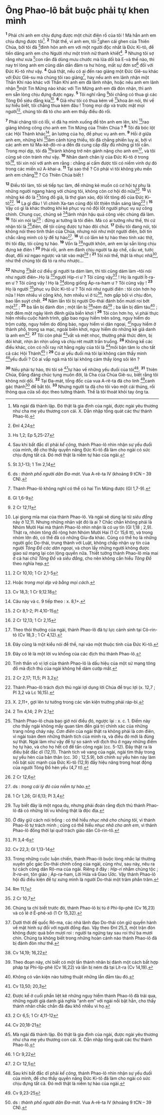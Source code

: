 # Ông Phao-lô bắt buộc phải tự khen mình
<sup><b>1</b></sup> Phải chi anh em chịu đựng được một chút điên rồ của tôi ! Mà hẳn anh em chịu đựng được tôi[^1]. <sup><b>2</b></sup> Thật thế, vì anh em, tôi [^1*]ghen cái ghen của Thiên Chúa, bởi tôi đã [^2*]đính hôn anh em với một người độc nhất là Đức Ki-tô, để tiến dâng anh em cho Người như một trinh nữ thanh khiết[^2]. <sup><b>3</b></sup> Nhưng tôi sợ rằng như xưa [^3*]con rắn đã dùng mưu chước mà lừa dối bà E-và thế nào, thì nay trí lòng anh em cũng dần dần đâm ra hư hỏng, mất sự đơn sơ[^3] đối với Đức Ki-tô như vậy. <sup><b>4</b></sup> Quả thật, nếu có ai đến rao giảng một Đức Giê-su khác với Đức Giê-su mà chúng tôi rao giảng[^4], hay nếu anh em lãnh nhận một Thần Khí nào khác với Thần Khí anh em đã lãnh nhận, hoặc nếu anh em lãnh nhận [^4*]một Tin Mừng nào khác với Tin Mừng anh em đã đón nhận, thì anh em sẵn lòng chịu đựng được ngay. <sup><b>5</b></sup> Tôi nghĩ rằng [^5*]tôi chẳng có thua gì các Tông Đồ siêu đẳng kia[^5]. <sup><b>6</b></sup> Giả như tôi có thua kém về [^6*]khoa ăn nói, thì về sự hiểu biết, tôi chẳng thua kém đâu ! Trong mọi dịp và trước mặt mọi người[^6], chúng tôi đã tỏ cho anh em thấy điều đó rồi.

<sup><b>7</b></sup> Phải chăng tôi có lỗi, vì đã hạ mình xuống để tôn anh em lên, khi [^7*]rao giảng không công cho anh em Tin Mừng của Thiên Chúa ? <sup><b>8</b></sup> Tôi đã bóc lột các Hội Thánh khác[^7], ăn lương của họ, để phục vụ anh em. <sup><b>9</b></sup> Hồi ở giữa anh em, những khi [^8*]lâm cảnh túng thiếu, tôi đã chẳng phiền luỵ ai, bởi vì các anh em từ Ma-kê-đô-ni-a đến đã cung cấp đầy đủ những gì tôi cần. Trong mọi dịp, tôi đã [^9*]tránh không trở nên gánh nặng cho anh em[^8], và tôi cũng sẽ còn tránh như vậy. <sup><b>10</b></sup> Nhân danh chân lý của Đức Ki-tô ở trong tôi[^9], tôi xin nói với anh em rằng : chẳng ai cấm được tôi có niềm vinh dự đó trong các miền xứ A-khai-a. <sup><b>11</b></sup> Tại sao thế ? Có phải vì tôi không yêu mến anh em chăng[^10] ? Có Thiên Chúa biết !

<sup><b>12</b></sup> Điều tôi làm, tôi sẽ tiếp tục làm, để những kẻ muốn có cơ hội tự phụ là những người ngang hàng với chúng tôi, không còn cơ hội đó nữa[^11]. <sup><b>13</b></sup> Vì những kẻ đó là [^10*]tông đồ giả, là thợ gian xảo, đội lốt tông đồ của Đức Ki-tô[^12]. <sup><b>14</b></sup> Lạ gì đâu ! Vì chính Xa-tan cũng đội lốt thiên thần sáng láng[^13] ! <sup><b>15</b></sup> Vậy có gì là khác thường khi kẻ phục vụ nó đội lốt người phục vụ sự công chính. Chung cục, chúng sẽ [^11*]lãnh nhận hậu quả công việc chúng đã làm. <sup><b>16</b></sup> Tôi xin nói lại[^14] : đừng ai tưởng là tôi điên. Mà có ai tưởng như thế, thì cứ nhận tôi là [^12*]điên, để tôi cũng được tự hào đôi chút. <sup><b>17</b></sup> Điều tôi đang nói, tôi không nói theo tinh thần của Chúa, nhưng nói như một người điên, bởi tin chắc rằng mình có lý để tự hào[^15]. <sup><b>18</b></sup> Vì có lắm kẻ tự hào theo tính xác thịt, thì tôi đây, tôi cũng tự hào. <sup><b>19</b></sup> Vốn là [^13*]người khôn, anh em lại sẵn lòng chịu đựng kẻ điên ! <sup><b>20</b></sup> Phải rồi, anh em đành chịu người ta áp chế, cấu xé, tước đoạt, đối xử ngạo ngược và tát vào mặt[^16] ! <sup><b>21</b></sup> Tôi nói thế, thật là nhục nhã[^17], như thể chúng tôi đã tỏ ra nhu nhược...

<sup><b>22</b></sup> Nhưng [^14*]bất cứ điều gì người ta dám làm, thì tôi cũng dám làm –tôi nói như người điên–.Họ là [^15*]người Híp-ri ư ? Tôi cũng vậy[^18] ! Họ là người Ít-ra-en ư ? Tôi cũng vậy ! Họ là [^16*]dòng giống Áp-ra-ham ư ? Tôi cũng vậy ! <sup><b>23</b></sup> Họ là người [^17*]phục vụ Đức Ki-tô ư ? Tôi nói như người điên : tôi còn hơn họ nữa ! Hơn nhiều vì công khó, hơn nhiều vì ở tù[^19], hơn gấp bội vì chịu đòn, bao lần suýt chết. <sup><b>24</b></sup> Năm lần tôi bị người Do-thái đánh bốn mươi roi bớt một[^20] ; <sup><b>25</b></sup> ba lần bị đánh đòn ; một lần bị [^18*]ném đá[^21] ; ba lần bị đắm tàu[^22] ; một đêm một ngày lênh đênh giữa biển khơi ! <sup><b>26</b></sup> Tôi còn hơn họ, vì phải thực hiện nhiều cuộc hành trình, gặp bao nguy hiểm trên sông, nguy hiểm do trộm cướp, nguy hiểm do đồng bào, nguy hiểm vì dân ngoại, [^19*]nguy hiểm ở thành phố, trong sa mạc, ngoài biển khơi, nguy hiểm do những kẻ giả danh là anh em[^23]. <sup><b>27</b></sup> Tôi còn phải [^20*]vất vả mệt nhọc, thường phải thức đêm, bị đói khát, nhịn ăn nhịn uống và chịu rét mướt trần truồng. <sup><b>28</b></sup> Không kể các điều khác, còn có nỗi ray rứt hằng ngày của tôi là [^21*]mối bận tâm lo cho tất cả các Hội Thánh[^24] ! <sup><b>29</b></sup> Có ai yếu đuối mà tôi lại không cảm thấy mình [^22*]yếu đuối ? Có ai vấp ngã mà tôi lại không cảm thấy lòng sôi lên ?

<sup><b>30</b></sup> Nếu phải tự hào, thì tôi sẽ [^23*]tự hào về những yếu đuối của tôi[^25]. <sup><b>31</b></sup> Thiên Chúa, Đấng đáng chúc tụng muôn đời, là Cha của Chúa Giê-su, biết rằng tôi không nói dối. <sup><b>32</b></sup> Tại Đa-mát, tổng đốc của vua A-rê-ta đã cho lính [^24*]canh gác thành[^26] để bắt tôi. <sup><b>33</b></sup> Nhưng người ta đã cho tôi vào một cái thúng, rồi thòng qua cửa sổ dọc theo tường thành. Thế là tôi thoát khỏi tay ông ta.

[^1]: Mà ngài đã thành lập. Đó thật là gia đình của ngài, được ngài yêu thương như cha mẹ yêu thương con cái. X. Dẫn nhập tổng quát các thư thánh Phao-lô.
[^2]: Sau khi bất đắc dĩ phải <i>kể công</i>, thánh Phao-lô nhìn nhận sự yếu đuối của mình, để cho thấy quyền năng Đức Ki-tô đã làm cho ngài có sức chịu đựng tất cả. Đó mới thật là niềm tự hào của ngài.
[^3]: ds : <i>thành phố người dân Đa-mát</i>. Vua A-rê-ta IV (khoảng 9 tCN – 39 CN).
[^4]: Thánh Phao-lô không nghĩ có thể có hai Tin Mừng được (Gl 1,7-9).
[^5]: Lại giọng mỉa mai của thánh Phao-lô. Và ngài sẽ dùng lại từ <i>siêu đẳng</i> này ở 12,11. Nhưng những nhân vật đó là ai ? Chắc chắn không phải là Nhóm Mười Hai mà thánh Phao-lô nhìn nhận là có uy tín (Gl 1,18 ; 2,9). Thật ra, nhóm tông đồ rộng hơn Nhóm Mười Hai (1 Cr 15,6 tt), và trong nhóm lớn đó, có thể đã có những Giu-đa khác. Cũng có thể họ là những người gốc Do-thái, trung thành với Luật, không chấp nhận uy tín của người <i>Tông Đồ các dân ngoại</i>, và chọn lấy những người không được giao sứ mạng lại còn lộng quyền nữa. Thiết tưởng thánh Phao-lô mỉa mai ở cả hai chữ <i>Tông Đồ</i> và <i>siêu đẳng</i>, cho nên không cần hiểu <i>Tông Đồ</i> theo nghĩa hẹp.
[^6]: Hoặc <i>trong mọi dịp và bằng mọi cách</i>.
[^7]: Câu này và c. 9 tiếp theo : x. 8,1+.
[^8]: Theo thói thường của ngài, thánh Phao-lô đã tự lực cánh sinh tại Cô-rin-tô (Cv 18,3 ; 1 Cr 4,12).
[^9]: Đây cũng là một kiểu nói để thề, nại vào một thuộc tính của Đức Ki-tô.
[^10]: Đây có lẽ là một lời vu khống của các địch thủ thánh Phao-lô.
[^11]: Tinh thần vô vị lợi của thánh Phao-lô là dấu hiệu của một sứ mạng tông đồ mà địch thủ của ngài không hề dám cướp mất.
[^12]: Thánh Phao-lô trách địch thủ ngài lợi dụng lời Chúa để trục lợi (x. 12,7 ; Pl 3,2 và Lc 16,15).
[^13]: X. 2,11+, gợi lên tư tưởng trong các văn kiện trường phái ráp-bi.
[^14]: Thánh Phao-lô chưa bao giờ nói điều đó, ngược lại : x. c. 1. Điểm này cho thấy ngài không mấy quan tâm đến giá trị chính xác của những trang nồng cháy này. <i>Cơn điên</i> của ngài thật ra không phải là cơn điên, vì ngài toàn đem những thành tích của mình ra, và điều đó mới là đúng sự thật. Ngài làm như vậy để tự so sánh với địch thủ ở ngay những điểm họ tự hào, và cho họ hết cớ để tấn công ngài (cc. 5-12). Đây thật ra là điều bất đắc dĩ (12,11). Thành tích vẻ vang của ngài, ngài tìm thấy trong sự yếu hèn của bản thân (cc. 30 ; 12,5.9), bởi chính sự yếu hèn này làm nổi bật sức mạnh của Đức Ki-tô (12,9) đầy hiệu năng trong hoạt động của người Tông Đồ hèn yếu (4,7 tt).
[^15]: ds : <i>trong cái lý đó của niềm tự hào</i>.
[^16]: Tuy biết đây là một ngoa dụ, nhưng phải đoán rằng địch thủ thánh Phao-lô đã có những lời vu khống thật là độc địa.
[^17]: Ở đây giữ cách nói trổng : có thể hiểu <i>nhục nhã cho chúng tôi</i>, vì thánh Phao-lô tự trách mình ; cũng có thể hiểu <i>nhục nhã cho anh em</i>, vì thánh Phao-lô đồng thời lại quở trách giáo dân Cô-rin-tô.
[^18]: Trong những cuộc luận chiến, thánh Phao-lô buộc lòng nhắc lại thường xuyên gốc gác Do-thái chính cống của ngài, cũng như, sau này, nêu ra tư cách công dân Rô-ma của ngài. Riêng ở đây : <i>Híp-ri</i> nhắm chủng tộc ; <i>Ít-ra-en</i>, tôn giáo ; Áp-ra-ham, Lời Hứa và Giao Ước. Vậy thánh Phao-lô hội đủ điều kiện để tự xưng mình là người Do-thái một trăm phần trăm.
[^19]: Chúng ta chỉ biết trước đó, thánh Phao-lô bị tù ở Phi-líp-phê (Cv 16,23) và có lẽ ở Ê-phê-xô (1 Cr 15,32).
[^20]: Dưới thời đế quốc Rô-ma, các nhà lãnh đạo Do-thái còn giữ quyền hành về mặt hình sự đối với người đồng đạo. Vậy theo Đnl 25,3, một trận đòn không được quá bốn mươi roi : người ta ngừng tay sau roi thứ ba mươi chín. Chúng ta không biết trong những hoàn cảnh nào thánh Phao-lô đã bị đánh đòn như thế.
[^21]: Theo đoạn này, chỉ biết có một lần thánh nhân bị đánh một cách bất hợp pháp tại Phi-líp-phê (Cv 16,22) và lần bị ném đá tại Lít-ra (Cv 14,19).
[^22]: Không có văn kiện nào tường thuật những lần đắm tàu đó.
[^23]: Được kể ở cuối phần liệt kê những nguy hiểm thánh Phao-lô đã trải qua, những người giả danh giả nghĩa “anh em” với ngài nổi bật hẳn, cho thấy thánh nhân chắc chắn đã đau khổ nhiều vì họ.
[^24]: Mà ngài đã thành lập. Đó thật là gia đình của ngài, được ngài yêu thương như cha mẹ yêu thương con cái. X. Dẫn nhập tổng quát các thư thánh Phao-lô.
[^25]: Sau khi bất đắc dĩ phải <i>kể công</i>, thánh Phao-lô nhìn nhận sự yếu đuối của mình, để cho thấy quyền năng Đức Ki-tô đã làm cho ngài có sức chịu đựng tất cả. Đó mới thật là niềm tự hào của ngài.
[^26]: ds : <i>thành phố người dân Đa-mát</i>. Vua A-rê-ta IV (khoảng 9 tCN – 39 CN).
[^1*]: Đnl 4,24
[^2*]: Hs 1,2; Ep 5,25-27
[^3*]: St 3,1-13; 1 Tm 2,14
[^4*]: Gl 1,6-9
[^5*]: 2 Cr 12,11
[^6*]: 2 Cr 10,10; 1 Cr 2,1-5
[^7*]: Cv 18,3; 1 Cr 9,12.18
[^8*]: 2 Cr 8,1-2; Pl 4,10-15
[^9*]: 2 Cr 12,13; 1 Cr 2,15
[^10*]: 2 Cr 2,17; 11,5; Pl 3,2
[^11*]: 2 Tm 4,14; 2 Pr 2,1
[^12*]: 2 Cr 12,6
[^13*]: 1 Cr 1,26; Gl 6,13; Pl 3,4
[^14*]: Pl 3,4-6
[^15*]: Cv 22,3; Gl 1,13-14
[^16*]: Rm 11,1
[^17*]: 2 Cr 10,7
[^18*]: Cv 14,19; 16,22
[^19*]: Cv 13,50; 20,3
[^20*]: 2 Cr 6,5; 1 Cr 4,11-12
[^21*]: Cv 20,18-21
[^22*]: 1 Cr 9,22
[^23*]: 2 Cr 12,5
[^24*]: Cv 9,23-25
